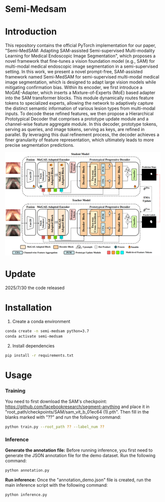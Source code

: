 # Semi-Medsam

# Introduction
This repository contains the official PyTorch implementation for our paper, "Semi-MedSAM: Adapting SAM-assisted Semi-supervised Multi-modality Learning for
Medical Endoscopic Image Segmentation", which proposes a novel framework that fine-tunes a vision foundation model (e.g., SAM) for multi-modal medical endoscopic image segmentation in a semi-supervised setting.
In this work, we present a novel prompt-free, SAM-assisted framework named Semi-MedSAM for semi-supervised multi-modal medical image segmentation, which is designed to adapt large vision models while mitigating confirmation bias. Within its encoder, we first introduce a MoGAE-Adapter, which inserts a Mixture-of-Experts (MoE) based adapter into the SAM transformer blocks. This module dynamically routes feature tokens to specialized experts, allowing the network to adaptively capture the distinct semantic information of various lesion types from multi-modal inputs.  To decode these refined features, we then propose a Hierarchical Prototypical Decoder that comprises a prototype update module and a channel-wise feature aggregate module. In this decoder, prototype tokens, serving as queries, and image tokens, serving as keys, are refined in parallel. By leveraging this dual refinement process, the decoder achieves a finer granularity of feature representation, which ultimately leads to more precise segmentation predictions.

![Framework Diagram](figure/framework.png)

# Update
2025/7/30 the code released

# Installation
1. Create a conda environment
```bash
conda create -n semi-medsam python=3.7
conda activate semi-medsam
```

2. Install dependencies
```bash
pip install -r requirements.txt
```

# Usage
### Training
You need to first download the SAM's checkpoint: https://github.com/facebookresearch/segment-anything
and place it in "root_path/checkpoints/SAM/sam_vit_b_01ec64 (1).pth". Then fill in the blanks marked with "??" and run the following command:
```bash
python train.py --root_path ?? --label_num ?? 
```

### Inference
**Generate the annotation file:** Before running inference, you first need to generate the JSON annotation file for the demo dataset. Run the following command:
```bash
python annotation.py
  ```
**Run inference:** Once the "annotation_demo.json" file is created, run the main inference script with the following command:
```bash
python inference.py 
```